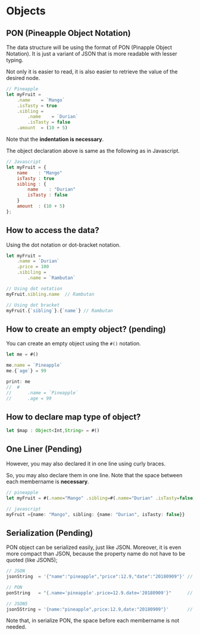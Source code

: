 # Objects
## PON (Pineapple Object Notation)
The data structure will be using the format of PON (Pinapple Object Notation). It is just a variant of JSON that is more readable with lesser typing.

Not only it is easier to read, it is also easier to retrieve the value of the desired node.

```js
// Pineapple 
let myFruit = 
    .name    = `Mango` 
    .isTasty = true
    .sibling = 
        .name    = `Durian`
        .isTasty = false
    .amount  = (10 + 5)

```
Note that the **indentation is necessary**.

The object declaration above is same as the following as in Javascript.
```js
// Javascript
let myFruit = {
    name    : "Mango" 
    isTasty : true
    sibling : {
        name    : "Durian"
        isTasty : false
    }
    amount  : (10 + 5)
};
```

## How to access the data?
Using the dot notation or dot-bracket notation.
```js
let myFruit = 
    .name = `Durian`
    .price = 100
    .sibiling = 
        .name = `Rambutan`

// Using dot notation
myFruit.sibling.name  // Rambutan

// Using dot bracket
myFruit.{`sibling`}.{`name`} // Rambutan

```

## How to create an empty object? (pending)
You can create an empty object using the `#()` notation.
```js
let me = #()

me.name = `Pineapple`
me.{`age`} = 99

print: me
//  #
//      .name = `Pineapple`
//      .age = 99
```

## How to declare map type of object?
```js
let $map : Object<Int,String> = #()
```


## One Liner (Pending)
However, you may also declared it in one line using curly braces.

So, you may also declare them in one line. 
Note that the space between each membername is **necessary**.
```ts
// pineapple
let myFruit = #(.name="Mango" .sibling=#(.name="Durian" .isTasty=false))

// javascript
myFruit ={name: "Mango", sibling: {name: "Durian", isTasty: false}}
```
## Serialization (Pending)
PON object can be serialized easily, just like JSON. Moreover, it is even more compact than JSON, because the property name do not have to be quoted (like JSON5);
```js
// JSON
jsonString  = '{"name":"pineapple","price":12.9,"date":"20180909"}' // 51 characters

// PON
ponString   = "{.name='pineapple'.price=12.9.date='20180909'}"      // 46 characters

// JSON5
json5String = '{name:"pineapple",price:12.9,date:"20180909"}'       // 45 characters
```
Note that, in serialize PON, the space before each membername is not needed.
